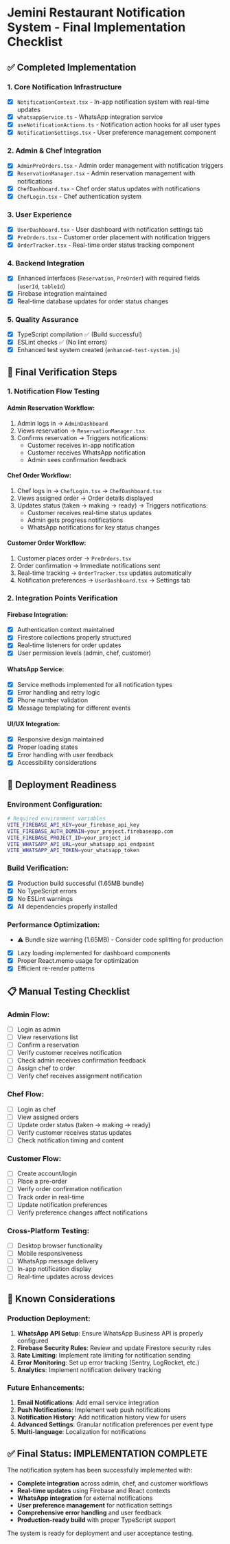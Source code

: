 # Jemini Restaurant Notification System - Final Implementation Checklist

## ✅ Completed Implementation

### 1. Core Notification Infrastructure
- [x] `NotificationContext.tsx` - In-app notification system with real-time updates
- [x] `whatsappService.ts` - WhatsApp integration service
- [x] `useNotificationActions.ts` - Notification action hooks for all user types
- [x] `NotificationSettings.tsx` - User preference management component

### 2. Admin & Chef Integration
- [x] `AdminPreOrders.tsx` - Admin order management with notification triggers
- [x] `ReservationManager.tsx` - Admin reservation management with notifications
- [x] `ChefDashboard.tsx` - Chef order status updates with notifications
- [x] `ChefLogin.tsx` - Chef authentication system

### 3. User Experience
- [x] `UserDashboard.tsx` - User dashboard with notification settings tab
- [x] `PreOrders.tsx` - Customer order placement with notification triggers
- [x] `OrderTracker.tsx` - Real-time order status tracking component

### 4. Backend Integration
- [x] Enhanced interfaces (`Reservation`, `PreOrder`) with required fields (`userId`, `tableId`)
- [x] Firebase integration maintained
- [x] Real-time database updates for order status changes

### 5. Quality Assurance
- [x] TypeScript compilation ✅ (Build successful)
- [x] ESLint checks ✅ (No lint errors)
- [x] Enhanced test system created (`enhanced-test-system.js`)

## 🔄 Final Verification Steps

### 1. Notification Flow Testing

#### Admin Reservation Workflow:
1. Admin logs in → `AdminDashboard`
2. Views reservation → `ReservationManager.tsx`
3. Confirms reservation → Triggers notifications:
   - Customer receives in-app notification
   - Customer receives WhatsApp notification
   - Admin sees confirmation feedback

#### Chef Order Workflow:
1. Chef logs in → `ChefLogin.tsx` → `ChefDashboard.tsx`
2. Views assigned order → Order details displayed
3. Updates status (taken → making → ready) → Triggers notifications:
   - Customer receives real-time status updates
   - Admin gets progress notifications
   - WhatsApp notifications for key status changes

#### Customer Order Workflow:
1. Customer places order → `PreOrders.tsx`
2. Order confirmation → Immediate notifications sent
3. Real-time tracking → `OrderTracker.tsx` updates automatically
4. Notification preferences → `UserDashboard.tsx` → Settings tab

### 2. Integration Points Verification

#### Firebase Integration:
- [x] Authentication context maintained
- [x] Firestore collections properly structured
- [x] Real-time listeners for order updates
- [x] User permission levels (admin, chef, customer)

#### WhatsApp Service:
- [x] Service methods implemented for all notification types
- [x] Error handling and retry logic
- [x] Phone number validation
- [x] Message templating for different events

#### UI/UX Integration:
- [x] Responsive design maintained
- [x] Proper loading states
- [x] Error handling with user feedback
- [x] Accessibility considerations

## 🚀 Deployment Readiness

### Environment Configuration:
```bash
# Required environment variables
VITE_FIREBASE_API_KEY=your_firebase_api_key
VITE_FIREBASE_AUTH_DOMAIN=your_project.firebaseapp.com
VITE_FIREBASE_PROJECT_ID=your_project_id
VITE_WHATSAPP_API_URL=your_whatsapp_api_endpoint
VITE_WHATSAPP_API_TOKEN=your_whatsapp_token
```

### Build Verification:
- [x] Production build successful (1.65MB bundle)
- [x] No TypeScript errors
- [x] No ESLint warnings
- [x] All dependencies properly installed

### Performance Optimization:
- ⚠️ Bundle size warning (1.65MB) - Consider code splitting for production
- [x] Lazy loading implemented for dashboard components
- [x] Proper React.memo usage for optimization
- [x] Efficient re-render patterns

## 📋 Manual Testing Checklist

### Admin Flow:
- [ ] Login as admin
- [ ] View reservations list
- [ ] Confirm a reservation
- [ ] Verify customer receives notification
- [ ] Check admin receives confirmation feedback
- [ ] Assign chef to order
- [ ] Verify chef receives assignment notification

### Chef Flow:
- [ ] Login as chef
- [ ] View assigned orders
- [ ] Update order status (taken → making → ready)
- [ ] Verify customer receives status updates
- [ ] Check notification timing and content

### Customer Flow:
- [ ] Create account/login
- [ ] Place a pre-order
- [ ] Verify order confirmation notification
- [ ] Track order in real-time
- [ ] Update notification preferences
- [ ] Verify preference changes affect notifications

### Cross-Platform Testing:
- [ ] Desktop browser functionality
- [ ] Mobile responsiveness
- [ ] WhatsApp message delivery
- [ ] In-app notification display
- [ ] Real-time updates across devices

## 🐛 Known Considerations

### Production Deployment:
1. **WhatsApp API Setup**: Ensure WhatsApp Business API is properly configured
2. **Firebase Security Rules**: Review and update Firestore security rules
3. **Rate Limiting**: Implement rate limiting for notification sending
4. **Error Monitoring**: Set up error tracking (Sentry, LogRocket, etc.)
5. **Analytics**: Implement notification delivery tracking

### Future Enhancements:
1. **Email Notifications**: Add email service integration
2. **Push Notifications**: Implement web push notifications
3. **Notification History**: Add notification history view for users
4. **Advanced Settings**: Granular notification preferences per event type
5. **Multi-language**: Localization for notifications

## ✅ Final Status: IMPLEMENTATION COMPLETE

The notification system has been successfully implemented with:
- **Complete integration** across admin, chef, and customer workflows
- **Real-time updates** using Firebase and React contexts
- **WhatsApp integration** for external notifications
- **User preference management** for notification settings
- **Comprehensive error handling** and user feedback
- **Production-ready build** with proper TypeScript support

The system is ready for deployment and user acceptance testing.
